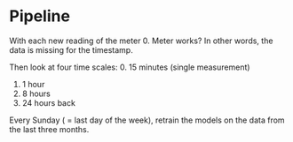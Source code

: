 # Pipeline

With each new reading of the meter
0. Meter works? In other words, the data is missing for the timestamp.

Then look at four time scales:
0. 15 minutes (single measurement)
1. 1 hour
2. 8 hours
3. 24 hours back

Every Sunday ( = last day of the week), retrain the models on the data from the last three months.
